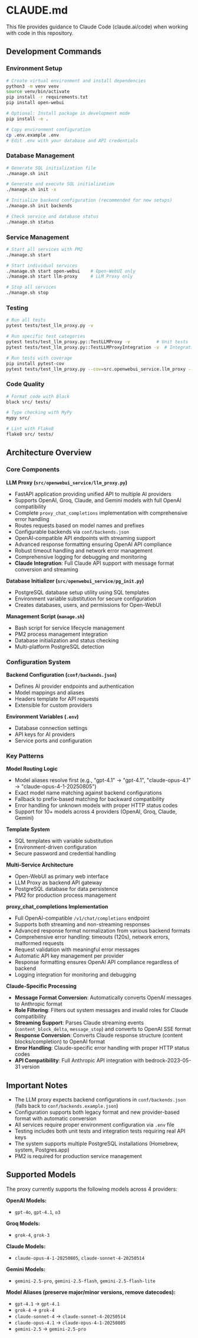 # CLAUDE.md

This file provides guidance to Claude Code (claude.ai/code) when working with code in this repository.

## Development Commands

### Environment Setup
```bash
# Create virtual environment and install dependencies
python3 -m venv venv
source venv/bin/activate
pip install -r requirements.txt
pip install open-webui

# Optional: Install package in development mode
pip install -e .

# Copy environment configuration
cp .env.example .env
# Edit .env with your database and API credentials
```

### Database Management
```bash
# Generate SQL initialization file
./manage.sh init

# Generate and execute SQL initialization
./manage.sh init -x

# Initialize backend configuration (recommended for new setups)
./manage.sh init backends

# Check service and database status
./manage.sh status
```

### Service Management
```bash
# Start all services with PM2
./manage.sh start

# Start individual services
./manage.sh start open-webui    # Open-WebUI only
./manage.sh start llm-proxy     # LLM Proxy only

# Stop all services
./manage.sh stop
```

### Testing
```bash
# Run all tests
pytest tests/test_llm_proxy.py -v

# Run specific test categories
pytest tests/test_llm_proxy.py::TestLLMProxy -v          # Unit tests
pytest tests/test_llm_proxy.py::TestLLMProxyIntegration -v  # Integration tests (requires API keys)

# Run tests with coverage
pip install pytest-cov
pytest tests/test_llm_proxy.py --cov=src.openwebui_service.llm_proxy --cov-report=html
```

### Code Quality
```bash
# Format code with Black
black src/ tests/

# Type checking with MyPy
mypy src/

# Lint with Flake8
flake8 src/ tests/
```

## Architecture Overview

### Core Components

**LLM Proxy (`src/openwebui_service/llm_proxy.py`)**
- FastAPI application providing unified API to multiple AI providers
- Supports OpenAI, Groq, Claude, and Gemini models with full OpenAI compatibility
- Complete `proxy_chat_completions` implementation with comprehensive error handling
- Routes requests based on model names and prefixes
- Configurable backends via `conf/backends.json`
- OpenAI-compatible API endpoints with streaming support
- Advanced response formatting ensuring OpenAI API compliance
- Robust timeout handling and network error management
- Comprehensive logging for debugging and monitoring
- **Claude Integration**: Full Claude API support with message format conversion and streaming

**Database Initializer (`src/openwebui_service/pg_init.py`)**
- PostgreSQL database setup utility using SQL templates
- Environment variable substitution for secure configuration
- Creates databases, users, and permissions for Open-WebUI

**Management Script (`manage.sh`)**
- Bash script for service lifecycle management
- PM2 process management integration
- Database initialization and status checking
- Multi-platform PostgreSQL detection

### Configuration System

**Backend Configuration (`conf/backends.json`)**
- Defines AI provider endpoints and authentication
- Model mappings and aliases
- Headers template for API requests
- Extensible for custom providers

**Environment Variables (`.env`)**
- Database connection settings
- API keys for AI providers
- Service ports and configuration

### Key Patterns

**Model Routing Logic**
- Model aliases resolve first (e.g., "gpt-4.1" → "gpt-4.1", "claude-opus-4.1" → "claude-opus-4-1-20250805")
- Exact model name matching against backend configurations
- Fallback to prefix-based matching for backward compatibility
- Error handling for unknown models with proper HTTP status codes
- Support for 10+ models across 4 providers (OpenAI, Groq, Claude, Gemini)

**Template System**
- SQL templates with variable substitution
- Environment-driven configuration
- Secure password and credential handling

**Multi-Service Architecture**
- Open-WebUI as primary web interface
- LLM Proxy as backend API gateway
- PostgreSQL database for data persistence
- PM2 for production process management

**proxy_chat_completions Implementation**
- Full OpenAI-compatible `/v1/chat/completions` endpoint
- Supports both streaming and non-streaming responses
- Advanced response format normalization from various backend formats
- Comprehensive error handling: timeouts (120s), network errors, malformed requests
- Request validation with meaningful error messages
- Automatic API key management per provider
- Response formatting ensures OpenAI API compliance regardless of backend
- Logging integration for monitoring and debugging

**Claude-Specific Processing**
- **Message Format Conversion**: Automatically converts OpenAI messages to Anthropic format
- **Role Filtering**: Filters out system messages and invalid roles for Claude compatibility
- **Streaming Support**: Parses Claude streaming events (`content_block_delta`, `message_stop`) and converts to OpenAI SSE format
- **Response Conversion**: Converts Claude response structure (content blocks/completion) to OpenAI format
- **Error Handling**: Claude-specific error handling with proper HTTP status codes
- **API Compatibility**: Full Anthropic API integration with bedrock-2023-05-31 version

## Important Notes

- The LLM proxy expects backend configurations in `conf/backends.json` (falls back to `conf/backends.example.json`)
- Configuration supports both legacy format and new provider-based format with automatic conversion
- All services require proper environment configuration via `.env` file
- Testing includes both unit tests and integration tests requiring real API keys
- The system supports multiple PostgreSQL installations (Homebrew, system, Postgres.app)
- PM2 is required for production service management

## Supported Models

The proxy currently supports the following models across 4 providers:

**OpenAI Models:**
- `gpt-4o`, `gpt-4.1`, `o3`

**Groq Models:**
- `grok-4`, `grok-3`

**Claude Models:**
- `claude-opus-4-1-20250805`, `claude-sonnet-4-20250514`

**Gemini Models:**
- `gemini-2.5-pro`, `gemini-2.5-flash`, `gemini-2.5-flash-lite`

**Model Aliases (preserve major/minor versions, remove datecodes):**
- `gpt-4.1` → `gpt-4.1`
- `grok-4` → `grok-4` 
- `claude-sonnet-4` → `claude-sonnet-4-20250514`
- `claude-opus-4.1` → `claude-opus-4-1-20250805`
- `gemini-2.5` → `gemini-2.5-pro`